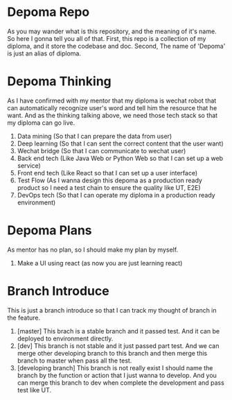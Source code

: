 # Depoma Repo

As you may wander what is this repository, and the meaning of it's name. So here I gonna tell you all of that.
First, this repo is a collection of my diploma, and it store the codebase and doc.
Second, The name of 'Depoma' is just an alias of diploma.

# Depoma Thinking

As I have confirmed with my mentor that my diploma is wechat robot that can automatically recognize user's word and tell him the resource that he want.
And as the thinking talking above, we need those tech stack so that my diploma can go live.

1. Data mining (So that I can prepare the data from user)
2. Deep learning (So that I can sent the correct content that the user want)
3. Wechat bridge (So that I can communicate to wechat user)
4. Back end tech (Like Java Web or Python Web so that I can set up a web service)
5. Front end tech (Like React so that I can set up a user interface)
6. Test Flow (As I wanna design this depoma as a production ready product so I need a test chain to ensure the quality like UT, E2E)
7. DevOps tech (So that I can operate my diploma in a production ready environment)

# Depoma Plans

As mentor has no plan, so I should make my plan by myself.

1. Make a UI using react (as now you are just learning react)

# Branch Introduce

This is just a branch introduce so that I can track my thought of branch in the feature.

1. [master] This brach is a stable branch and it passed test. And it can be deployed to environment directly.
2. [dev] This branch is not stable and it just passed part test. And we can merge other developing branch to this branch and then merge this branch to master when pass all the test.
3. [developing branch] This branch is not really exist I should name the branch by the function or action that I just wanna to develop. And you can merge this branch to dev when complete the development and pass test like UT.

